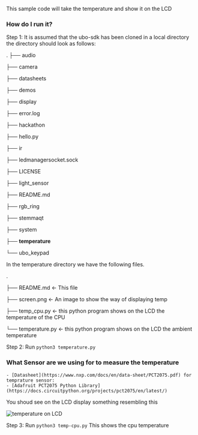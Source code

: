 This sample code will take the temperature and show it on the LCD

### How do I run it?

Step 1: It is assumed that the ubo-sdk has been cloned in a local directory
        the directory should look as follows:

.
├── audio

├── camera

├── datasheets

├── demos

├── display

├── error.log

├── hackathon

├── hello.py

├── ir

├── ledmanagersocket.sock

├── LICENSE

├── light_sensor

├── README.md

├── rgb_ring

├── stemmaqt

├── system

├── **temperature**

└── ubo_keypad
        
In the temperature directory we have the following files. 


.

├── README.md <- This file

├── screen.png <- An image to show the way of displaying temp

├── temp_cpu.py <- this python program shows on the LCD the temperature of the CPU

└── temperature.py <- this python program shows on the LCD the ambient temperature



Step 2: Run `python3 temperature.py`

### What Sensor are we using for to measure the temperature
	- [Datasheet](https://www.nxp.com/docs/en/data-sheet/PCT2075.pdf) for temprature sensor:
	- [Adafruit PCT2075 Python Library] (https://docs.circuitpython.org/projects/pct2075/en/latest/)

You shoud see on the LCD display something resembling this 


![temperature on LCD ](screen.png)

Step 3: Run `python3 temp-cpu.py`
	This shows the cpu temperature

